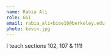 ```yaml
---
name: Rabia Ali
role: GSI
email: rabia_ali+bioe10@berkeley.edu
photo: kevin.jpg
---
```


I teach sections 102, 107 & 111!
